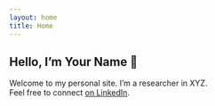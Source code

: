 ```yaml
---
layout: home
title: Home
---
```


## Hello, I’m Your Name 👋

Welcome to my personal site. I’m a researcher in XYZ.  
Feel free to connect [on LinkedIn](https://linkedin.com/in/yourname).